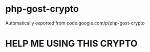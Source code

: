 # php-gost-crypto
Automatically exported from code.google.com/p/php-gost-crypto

# HELP ME USING THIS CRYPTO
